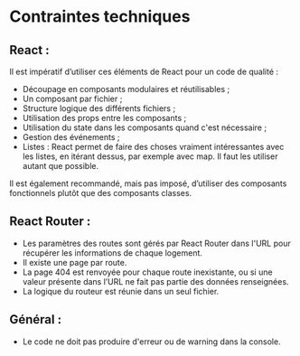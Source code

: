 <h1>Contraintes techniques</h1>
<h2>React :</h2>
Il est impératif d’utiliser ces éléments de React pour un code de qualité :
<ul>
<li>Découpage en composants modulaires et réutilisables ;</li> 
<li> Un composant par fichier ;</li> 
<li> Structure logique des différents fichiers ;</li> 
<li> Utilisation des props entre les composants ;</li> 
<li> Utilisation du state dans les composants quand c'est nécessaire ;</li> 
<li> Gestion des événements ;</li> 
<li> Listes : React permet de faire des choses vraiment intéressantes avec
les listes, en itérant dessus, par exemple avec map. Il faut les utiliser
autant que possible.</li> 
</ul>
Il est également recommandé, mais pas imposé, d’utiliser des composants
fonctionnels plutôt que des composants classes.

<h2>React Router :</h2>
<ul>
<li>Les paramètres des routes sont gérés par React Router dans l'URL
pour récupérer les informations de chaque logement.</li> 
<li>Il existe une page par route.</li> 
<li>La page 404 est renvoyée pour chaque route inexistante, ou si une
valeur présente dans l’URL ne fait pas partie des données
renseignées.</li> 
<li>La logique du routeur est réunie dans un seul fichier.</li>
</ul>
<h2>Général :</h2>
<ul>
<li>Le code ne doit pas produire d'erreur ou de warning dans la console.</li>
</ul>
